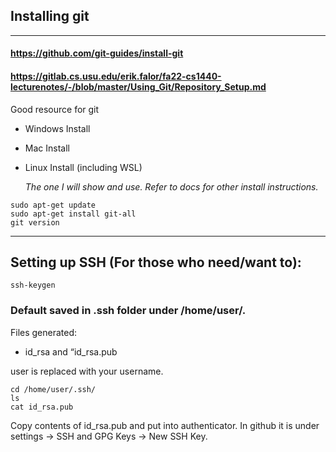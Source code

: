 ## Installing git
---
#### https://github.com/git-guides/install-git

#### https://gitlab.cs.usu.edu/erik.falor/fa22-cs1440-lecturenotes/-/blob/master/Using_Git/Repository_Setup.md
Good resource for git

- Windows Install

- Mac Install

- Linux Install (including WSL)

    *The one I will show and use. Refer to docs for other install instructions.*

```
sudo apt-get update
sudo apt-get install git-all
git version
```
---
## Setting up SSH (For those who need/want to):

```
ssh-keygen
```

### Default saved in .ssh folder under /home/user/.


Files generated:
* id_rsa  and “id_rsa.pub

user is replaced with your username. 
```
cd /home/user/.ssh/
ls
cat id_rsa.pub
```
Copy contents of id_rsa.pub and put into authenticator. In github it is under settings -> SSH and GPG Keys -> New SSH Key. 
